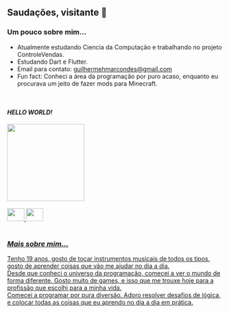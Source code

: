 ## Saudações, visitante 👋


### Um pouco sobre mim...

- Atualmente estudando Ciencia da Computação e trabalhando no projeto ControleVendas.
- Estudando Dart e Flutter.
- Email para contato: guilhermehmarcondes@gmail.com
- Fun fact: Conheci a área da programação por puro acaso, enquanto eu procurava um jeito de fazer mods para Minecraft.




<br>
<div>
  <h4><i>HELLO WORLD!</i></h4>
  <a href="https://github.com/GuilhermeHHMS">
  <img height="180em" src="https://github-readme-stats.vercel.app/api?username=GuilhermeHHMS&hide=contribs,prs&show_icons=true&theme=merko">
</div>
<br>
<div>
  <img height="30" width="40" src="https://cdn.jsdelivr.net/gh/devicons/devicon/icons/dart/dart-original.svg" />
  <img height="30" width="40" src="https://cdn.jsdelivr.net/gh/devicons/devicon/icons/flutter/flutter-original.svg" />
</div>
<br>


     
     

  <h3> <i>Mais sobre mim...</i> </h3>
     <p>Tenho 19 anos, gosto de tocar instrumentos musicais de todos os tipos, gosto de aprender coisas que vão me ajudar no dia a dia.<br>
     Desde que conheci o universo da programação, comecei a ver o mundo de forma diferente. Gosto muito de games, e isso que me trouxe hoje para a profissão que escolhi para a minha vida.<br>
     Comecei a programar por pura diversão. Adoro resolver desafios de lógica, e colocar todas as coisas que eu aprendo no dia a dia em prática.</p>
          
